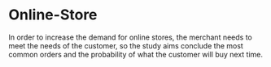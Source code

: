 # Online-Store
In order to increase the demand for online stores, the merchant needs to meet the needs of the customer, so the study aims conclude the most common orders and the probability of what the customer will buy next time.
